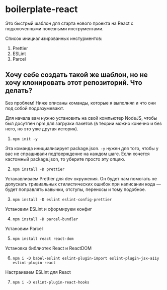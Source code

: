 # boilerplate-react

Это быстрый шаблон для старта нового проекта на React с подключенными полезными инструментами.

Список инициализированных инстурментов:

1. Prettier
2. ESLint
3. Parcel

## Хочу себе создать такой же шаблон, но не хочу клонировать этот репозиторий. Что делать?

Без проблем! Ниже описаны команды, которые я выполнял и что они под собой подразумевают.

Для начала вам нужно установить на свой компьютер NodeJS, чтобы был досутпен npm для загрузки пакетов (в теории можно конечно и без него, но это уже другая история).

1. `npm init -y`

Эта команда инициализирует package.json. `-y` нужен для того, чтобы у вас не спрашивали подтверждение на каждом шаге. Если хочется кастомный package.json, то уберите просто эту опцию.

2. `npm install -D prettier`

Устанавливаем Prettier для dev окружения. Он будет нам помогать не допускать тривиальных стилистических ошибок при написании кода — будет поправлять кавычки, отступы, переносы и тому подобное.

3. `npm install -D eslint eslint-config-prettier`

Установим ESLint и сформируем конфиг

4. `npm install -D parcel-bundler`

Установим Parcel

5. `npm install react react-dom`

Установка библиотек React и ReactDOM

6. `npm i -D babel-eslint eslint-plugin-import eslint-plugin-jsx-a11y eslint-plugin-react`

Настраиваем ESLInt для React

7. `npm i -D eslint-plugin-react-hooks`
